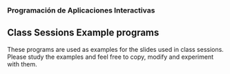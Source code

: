 ### Programación de Aplicaciones Interactivas
## Class Sessions Example programs

These programs are used as examples for the slides used in class sessions.
Please study the examples and feel free to copy, modify and experiment with them.


